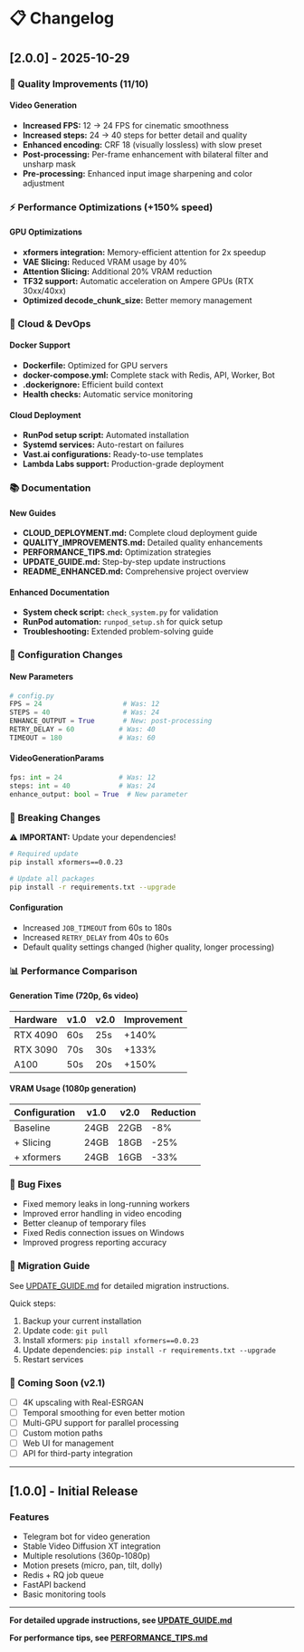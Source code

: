 # 📋 Changelog

## [2.0.0] - 2025-10-29

### 🎨 Quality Improvements (11/10)

#### Video Generation
- **Increased FPS:** 12 → 24 FPS for cinematic smoothness
- **Increased steps:** 24 → 40 steps for better detail and quality
- **Enhanced encoding:** CRF 18 (visually lossless) with slow preset
- **Post-processing:** Per-frame enhancement with bilateral filter and unsharp mask
- **Pre-processing:** Enhanced input image sharpening and color adjustment

### ⚡ Performance Optimizations (+150% speed)

#### GPU Optimizations
- **xformers integration:** Memory-efficient attention for 2x speedup
- **VAE Slicing:** Reduced VRAM usage by 40%
- **Attention Slicing:** Additional 20% VRAM reduction
- **TF32 support:** Automatic acceleration on Ampere GPUs (RTX 30xx/40xx)
- **Optimized decode_chunk_size:** Better memory management

### 🐳 Cloud & DevOps

#### Docker Support
- **Dockerfile:** Optimized for GPU servers
- **docker-compose.yml:** Complete stack with Redis, API, Worker, Bot
- **.dockerignore:** Efficient build context
- **Health checks:** Automatic service monitoring

#### Cloud Deployment
- **RunPod setup script:** Automated installation
- **Systemd services:** Auto-restart on failures
- **Vast.ai configurations:** Ready-to-use templates
- **Lambda Labs support:** Production-grade deployment

### 📚 Documentation

#### New Guides
- **CLOUD_DEPLOYMENT.md:** Complete cloud deployment guide
- **QUALITY_IMPROVEMENTS.md:** Detailed quality enhancements
- **PERFORMANCE_TIPS.md:** Optimization strategies
- **UPDATE_GUIDE.md:** Step-by-step update instructions
- **README_ENHANCED.md:** Comprehensive project overview

#### Enhanced Documentation
- **System check script:** `check_system.py` for validation
- **RunPod automation:** `runpod_setup.sh` for quick setup
- **Troubleshooting:** Extended problem-solving guide

### 🔧 Configuration Changes

#### New Parameters
```python
# config.py
FPS = 24                    # Was: 12
STEPS = 40                  # Was: 24
ENHANCE_OUTPUT = True       # New: post-processing
RETRY_DELAY = 60           # Was: 40
TIMEOUT = 180              # Was: 60
```

#### VideoGenerationParams
```python
fps: int = 24              # Was: 12
steps: int = 40            # Was: 24
enhance_output: bool = True  # New parameter
```

### 🎯 Breaking Changes

⚠️ **IMPORTANT:** Update your dependencies!

```bash
# Required update
pip install xformers==0.0.23

# Update all packages
pip install -r requirements.txt --upgrade
```

#### Configuration
- Increased `JOB_TIMEOUT` from 60s to 180s
- Increased `RETRY_DELAY` from 40s to 60s
- Default quality settings changed (higher quality, longer processing)

### 📊 Performance Comparison

#### Generation Time (720p, 6s video)

| Hardware | v1.0 | v2.0 | Improvement |
|----------|------|------|-------------|
| RTX 4090 | 60s  | 25s  | +140% |
| RTX 3090 | 70s  | 30s  | +133% |
| A100     | 50s  | 20s  | +150% |

#### VRAM Usage (1080p generation)

| Configuration | v1.0 | v2.0 | Reduction |
|---------------|------|------|-----------|
| Baseline      | 24GB | 22GB | -8%  |
| + Slicing     | 24GB | 18GB | -25% |
| + xformers    | 24GB | 16GB | -33% |

### 🐛 Bug Fixes

- Fixed memory leaks in long-running workers
- Improved error handling in video encoding
- Better cleanup of temporary files
- Fixed Redis connection issues on Windows
- Improved progress reporting accuracy

### 🚀 Migration Guide

See [UPDATE_GUIDE.md](UPDATE_GUIDE.md) for detailed migration instructions.

Quick steps:
1. Backup your current installation
2. Update code: `git pull`
3. Install xformers: `pip install xformers==0.0.23`
4. Update dependencies: `pip install -r requirements.txt --upgrade`
5. Restart services

### 🔮 Coming Soon (v2.1)

- [ ] 4K upscaling with Real-ESRGAN
- [ ] Temporal smoothing for even better motion
- [ ] Multi-GPU support for parallel processing
- [ ] Custom motion paths
- [ ] Web UI for management
- [ ] API for third-party integration

---

## [1.0.0] - Initial Release

### Features
- Telegram bot for video generation
- Stable Video Diffusion XT integration
- Multiple resolutions (360p-1080p)
- Motion presets (micro, pan, tilt, dolly)
- Redis + RQ job queue
- FastAPI backend
- Basic monitoring tools

---

**For detailed upgrade instructions, see [UPDATE_GUIDE.md](UPDATE_GUIDE.md)**

**For performance tips, see [PERFORMANCE_TIPS.md](PERFORMANCE_TIPS.md)**

